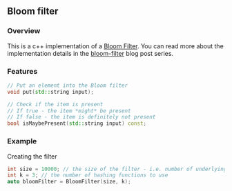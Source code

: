 ## Bloom filter

### Overview

This is a c++ implementation of a [Bloom Filter](https://en.wikipedia.org/wiki/Bloom_filter). You can read more about the implementation details in the [bloom-filter](https%3A%2F%2Folivif.github.io%2Fcategories%2F%23bloom%20filter) blog post series.

### Features

```c++
// Put an element into the Bloom filter
void put(std::string input);

// Check if the item is present
// If true - the item *might* be present
// If false - the item is definitely not present
bool isMaybePresent(std::string input) const;
```

### Example

Creating the filter

```c++
int size = 10000; // the size of the filter - i.e. number of underlying bits used
int k = 3; // the number of hashing functions to use
auto bloomFilter = BloomFilter(size, k);
```
